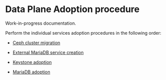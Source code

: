 Data Plane Adoption procedure
=============================

Work-in-progress documentation.

Perform the individual services adoption procedures in the following
order:

* [Ceph cluster migration](ceph.md)

* [External MariaDB service creation](external_mariadb_service.md)

* [Keystone adoption](keystone.md)

* [MariaDB adoption](mariadb.md)

